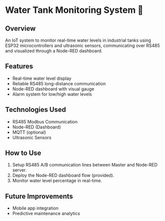 # Water Tank Monitoring System 🚰

## Overview
An IoT system to monitor real-time water levels in industrial tanks using ESP32 microcontrollers and ultrasonic sensors, communicating over RS485 and visualized through a Node-RED dashboard.

## Features
- Real-time water level display
- Reliable RS485 long-distance communication
- Node-RED dashboard with visual gauge
- Alarm system for low/high water levels

## Technologies Used
- RS485 Modbus Communication
- Node-RED (Dashboard)
- MQTT (optional)
- Ultrasonic Sensors

## How to Use
1. Setup RS485 A/B communication lines between Master and Node-RED server.
2. Deploy the Node-RED dashboard flow (provided).
3. Monitor water level percentage in real-time.

## Future Improvements
- Mobile app integration
- Predictive maintenance analytics
